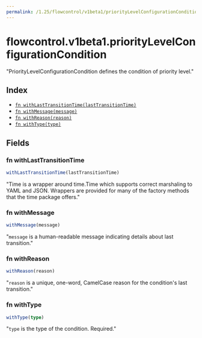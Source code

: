 ```yaml
---
permalink: /1.25/flowcontrol/v1beta1/priorityLevelConfigurationCondition/
---
```


# flowcontrol.v1beta1.priorityLevelConfigurationCondition

"PriorityLevelConfigurationCondition defines the condition of priority level."

## Index

* [`fn withLastTransitionTime(lastTransitionTime)`](#fn-withlasttransitiontime)
* [`fn withMessage(message)`](#fn-withmessage)
* [`fn withReason(reason)`](#fn-withreason)
* [`fn withType(type)`](#fn-withtype)

## Fields

### fn withLastTransitionTime

```ts
withLastTransitionTime(lastTransitionTime)
```

"Time is a wrapper around time.Time which supports correct marshaling to YAML and JSON.  Wrappers are provided for many of the factory methods that the time package offers."

### fn withMessage

```ts
withMessage(message)
```

"`message` is a human-readable message indicating details about last transition."

### fn withReason

```ts
withReason(reason)
```

"`reason` is a unique, one-word, CamelCase reason for the condition's last transition."

### fn withType

```ts
withType(type)
```

"`type` is the type of the condition. Required."